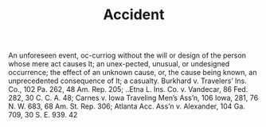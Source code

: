 ---
title: Accident
letter: A
permalink: "/definitions/bld-accident.html"
body: An unforeseen event, oc-curriog without the will or design of the person whose
  mere act causes lt; an unex-pected, unusual, or undesigned occurrence; the effect
  of an unknown cause, or, the cause being known, an unprecedented consequence of
  lt; a casualty. Burkhard v. Travelers’ Ins. Co., 102 Pa. 262, 48 Am. Rep. 205; ..Etna
  L. Ins. Co. v. Vandecar, 86 Fed. 282, 30 C. C. A. 48; Carnes v. Iowa Traveling Men’s
  Ass’n, 106 Iowa, 281, 76 N. W. 683, 68 Am. St. Rep. 306; Atlanta Acc. Ass’n v. Alexander,
  104 Ga. 709, 30 S. E. 939. 42
published_at: '2018-07-07'
source: Black's Law Dictionary 2nd Ed (1910)
layout: post
---